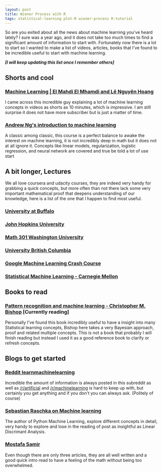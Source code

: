 ```yaml
---
layout: post
title: Wiener Process with R
tags: statistical-learning plot-R wiener-process R-tutorial
---
```


So are you exited about all the news about machine learning you've heard lately? I sure was a year ago, and it does not take too much times to find a significant amount of information to start with. Fortunately now there is a lot to start so I wanted to make a list of videos, articles, books that I've found to be incredible useful to start with machine learning.

***[I will keep updating this list once I remember others]***

## Shorts and cool

### [Machine Learning | El Mahdi El Mhamdi and Lê Nguyên Hoang](https://www.youtube.com/playlist?list=PLie7a1OUTSagZB9mFZnVBgsNfBtcUGJWB)

I came across this incredible guy explaining a lot of machine learning concepts in videos as shorts as 10 minutes, which is impressive. I am still surprise it does not have more subscriber but is just a matter of time.


### [Andrew Ng's introduction to machine learning](https://www.coursera.org/learn/machine-learning)

A classic among classic, this course is a perfect balance to awake the interest on machine learning, it is not incredibly deep in math but it does not at all ignore it. Concepts like linear models, regularization, logistic regression, and neural network are covered and true be told a lot of use start

## A bit longer, Lectures

We all love coursera and udacity courses, they are indeed very handy for grabbing a quick concepts, but more often than not there lack some very important mathematical proof that deepens understanding of our knowledge, here is a list of the one that I happen to find most useful.

### [University at Buffalo](https://www.youtube.com/channel/UCoUn7RjAcf70P3D-QfmMu9Q/videos)

### [John Hopkins University](https://www.youtube.com/channel/UCsktEryM0y0WqtXIMjnHcZA/videos)

### [Math 301 Washington University](https://www.youtube.com/channel/UCEirPnFv_2QbvzrM67SnKPA/videos)

### [University British Columbia](https://www.youtube.com/user/ProfNandoDF/videos)

### [Google Machine Learning Crash Course](https://developers.google.com/machine-learning/crash-course/ml-intro)

### [Statistical Machine Learning - Carnegie Mellon](https://www.youtube.com/channel/UCfvASG5vvojkjQuBykBJUBw/videos)

## Books to read

### [Pattern recognition and machine learning - Christopher M. Bishop](http://users.isr.ist.utl.pt/~wurmd/Livros/school/Bishop%20-%20Pattern%20Recognition%20And%20Machine%20Learning%20-%20Springer%20%202006.pdf) [Currently reading]
Personally I've found this book incredibly useful to have a insight into many Statistical learning concepts, Bishop here takes a very Bayesian approach, proof and related multiple concepts. This is not a book that probably I will finish reading but instead I used it as a good reference book to clarify or refresh concepts.


## Blogs to get started


### [Reddit learnmachinelearning](https://www.reddit.com/r/learnmachinelearning/)
Incredible the amount of information is always posted in this subreddit as well as [/r/artificial](https://www.reddit.com/r/artificial/) and [/r/machinelearning](https://www.reddit.com/r/machinelearning/) is hard to keep up with, but certainly you get anything and if you don't you can always ask. (Politely of course)

### [Sebastian Raschka on Machine learning](https://sebastianraschka.com/)
The author of Python Machine Learning, explore different concepts in detail, very handy to explore and lose in the reading of post as insightful as Linear Discrimant Analysis.

### [Mostafa Samir](https://mostafa-samir.github.io/)

Even though there are only three articles, they are all well written and a good quick intro read to have a feeling of the math without being too overwhelmed.
